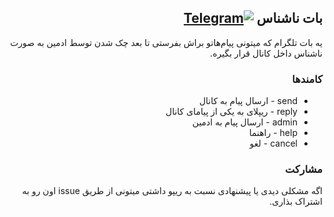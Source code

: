 <div dir='rtl'>

## بات ناشناس [![Telegram](https://img.shields.io/badge/Telegram-%40CseIncognitoBot-blue.svg)](https://telegram.me/CseIncognitoBot)

یه بات تلگرام که میتونی پیام‌هاتو براش بفرستی تا بعد چک شدن توسط ادمین به صورت ناشناس داخل کانال قرار بگیره.

### کامندها

- send  -  ارسال پیام به کانال
- reply  -  ریپلای به یکی از پیامای کانال
- admin  -  ارسال پیام به ادمین
- help  -  راهنما
- cancel  -  لغو

### مشارکت

اگه مشکلی دیدی یا پیشنهادی نسبت به ریپو داشتی میتونی از طریق issue اون رو به اشتراک بذاری.

 </div>
